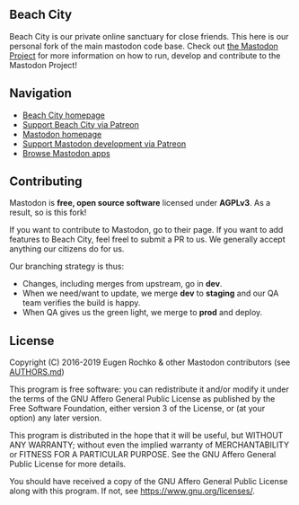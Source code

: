 ## Beach City

Beach City is our private online sanctuary for close friends. This here is our personal fork of the main mastodon code base.  Check out [the Mastodon Project](https://github.com/tootsuite/mastodon) for more information on how to run, develop and contribute to the Mastodon Project!

## Navigation

- [Beach City homepage](https://beach.city)
- [Support Beach City via Patreon](https://www.patreon.com/beachCity)
- [Mastodon homepage](https://joinmastodon.org)
- [Support Mastodon development via Patreon][patreon]
- [Browse Mastodon apps](https://joinmastodon.org/apps)

[patreon]: https://www.patreon.com/mastodon

## Contributing

Mastodon is **free, open source software** licensed under **AGPLv3**.  As a result, so is this fork!

If you want to contribute to Mastodon, go to their page.  If you want to add features to Beach City, feel freel to submit a PR to us. We generally accept anything our citizens do for us.

Our branching strategy is thus:

- Changes, including merges from upstream, go in **dev**.
- When we need/want to update, we merge **dev** to **staging** and our QA team verifies the build is happy.
- When QA gives us the green light, we merge to **prod** and deploy.

## License

Copyright (C) 2016-2019 Eugen Rochko & other Mastodon contributors (see [AUTHORS.md](AUTHORS.md))

This program is free software: you can redistribute it and/or modify it under the terms of the GNU Affero General Public License as published by the Free Software Foundation, either version 3 of the License, or (at your option) any later version.

This program is distributed in the hope that it will be useful, but WITHOUT ANY WARRANTY; without even the implied warranty of MERCHANTABILITY or FITNESS FOR A PARTICULAR PURPOSE. See the GNU Affero General Public License for more details.

You should have received a copy of the GNU Affero General Public License along with this program. If not, see <https://www.gnu.org/licenses/>.
